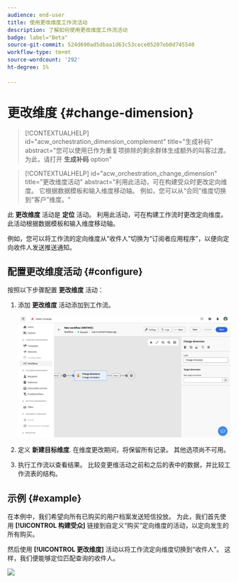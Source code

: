 ```yaml
---
audience: end-user
title: 使用更改维度工作流活动
description: 了解如何使用更改维度工作流活动
badge: label="Beta"
source-git-commit: 524d690ad5dbaa1d63c53cece05207eb0d745540
workflow-type: tm+mt
source-wordcount: '292'
ht-degree: 1%

---
```



# 更改维度 {#change-dimension}

>[!CONTEXTUALHELP]
>id="acw_orchestration_dimension_complement"
>title="生成补码"
>abstract="您可以使用已作为重复项排除的剩余群体生成额外的叫客过渡。 为此，请打开 **生成补码** option"

>[!CONTEXTUALHELP]
>id="acw_orchestration_change_dimension"
>title="更改维度活动"
>abstract="利用此活动，可在构建受众时更改定向维度。 它根据数据模板和输入维度移动轴。 例如，您可以从“合同”维度切换到“客户”维度。"

此 **更改维度** 活动是 **定位** 活动。 利用此活动，可在构建工作流时更改定向维度。
此活动根据数据模板和输入维度移动轴。

例如，您可以将工作流的定向维度从“收件人”切换为“订阅者应用程序”，以便向定向收件人发送推送通知。

## 配置更改维度活动 {#configure}

按照以下步骤配置 **更改维度** 活动：

1. 添加 **更改维度** 活动添加到工作流。

   ![](../assets/workflow-change-dimension.png)

1. 定义 **新建目标维度**. 在维度更改期间，将保留所有记录。 其他选项尚不可用。

1. 执行工作流以查看结果。 比较变更维活动之前和之后的表中的数据，并比较工作流表的结构。

## 示例 {#example}

在本例中，我们希望向所有已购买的用户档案发送短信投放。 为此，我们首先使用 **[!UICONTROL 构建受众]** 链接到自定义“购买”定向维度的活动，以定向发生的所有购买。

然后使用 **[!UICONTROL 更改维度]** 活动以将工作流定向维度切换到“收件人”。 这样，我们便能够定位匹配查询的收件人。

![](assets/workflow-change-dimension-example.png)
